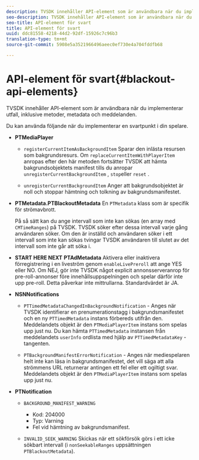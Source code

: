 ```yaml
---
description: TVSDK innehåller API-element som är användbara när du implementerar utfall, inklusive metoder, metadata och meddelanden.
seo-description: TVSDK innehåller API-element som är användbara när du implementerar utfall, inklusive metoder, metadata och meddelanden.
seo-title: API-element för svart
title: API-element för svart
uuid: ddc81558-4218-44d2-92df-15926c7c96b3
translation-type: tm+mt
source-git-commit: 5908e5a3521966496aeec0ef730e4a704fddfb68

---
```



# API-element för svart{#blackout-api-elements}

TVSDK innehåller API-element som är användbara när du implementerar utfall, inklusive metoder, metadata och meddelanden.

Du kan använda följande när du implementerar en svartpunkt i din spelare.

* **PTMediaPlayer**

   * `registerCurrentItemAsBackgroundItem` Sparar den inlästa resursen som bakgrundsresurs. Om `replaceCurrentItemWithPlayerItem` anropas efter den här metoden fortsätter TVSDK att hämta bakgrundsobjektets manifest tills du anropar `unregisterCurrentBackgroundItem` , `stop`eller `reset` .

   * `unregisterCurrentBackgroundItem` Anger att bakgrundsobjektet är noll och stoppar hämtning och tolkning av bakgrundsmanifestet.

* **PTMetadata.PTBlackoutMetadata** En `PTMetadata` klass som är specifik för strömavbrott.

   På så sätt kan du ange intervall som inte kan sökas (en array med `CMTimeRanges`) på TVSDK. TVSDK söker efter dessa intervall varje gång användaren söker. Om den är inställd och användaren söker i ett intervall som inte kan sökas tvingar TVSDK användaren till slutet av det intervall som inte går att söka i.

* **START HERE NEXT** **PTAdMetadata** Aktivera eller inaktivera förregistrering i en liveström genom `enableLivePreroll` att ange YES eller NO. Om NEJ, gör inte TVSDK något explicit annonsserveranrop för pre-roll-annonser före innehållsuppspelningen och spelar därför inte upp pre-roll. Detta påverkar inte mittrullarna. Standardvärdet är JA.

* **NSNNotifications**

   * `PTTimedMetadataChangedInBackgroundNotification` - Anges när TVSDK identifierar en prenumerationstagg i bakgrundsmanifestet och en ny `PTTimedMetadata` instans förbereds utifrån den. Meddelandets objekt är den `PTMediaPlayerItem` instans som spelas upp just nu. Du kan hämta `PTTimedMetadata` instansen från meddelandets `userInfo` ordlista med hjälp av `PTTimedMetadataKey` -tangenten.

   * `PTBackgroundManifestErrorNotification` - Anges när mediespelaren helt inte kan läsa in bakgrundsmanifestet, det vill säga att alla strömmens URL returnerar antingen ett fel eller ett ogiltigt svar. Meddelandets objekt är den `PTMediaPlayerItem` instans som spelas upp just nu.

* **PTNotification**

   * `BACKGROUND_MANIFEST_WARNING`

      * Kod: 204000
      * Typ: Varning
      * Fel vid hämtning av bakgrundsmanifest.
   * `INVALID_SEEK_WARNING` Skickas när ett sökförsök görs i ett icke sökbart intervall (i `nonSeekableRanges` uppsättningen `PTBlackoutMetadata`).


